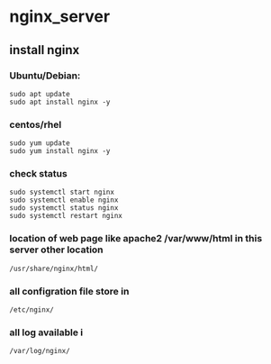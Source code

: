 # nginx_server

## install nginx
### Ubuntu/Debian:

```
sudo apt update
sudo apt install nginx -y 
```
### centos/rhel
```
sudo yum update
sudo yum install nginx -y
```
### check status
```
sudo systemctl start nginx
sudo systemctl enable nginx
sudo systemctl status nginx
sudo systemctl restart nginx
```
###  location of web page like apache2 /var/www/html in this server other location 

```
/usr/share/nginx/html/
```
### all configration file store in 
```
/etc/nginx/
```

### all log available i 
```
/var/log/nginx/
```






